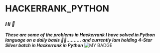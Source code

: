 # HACKERRANK_PYTHON
### *Hi 👋*
***These are some of the problems in Hackerrank I have solved in Python language on a daily basis 👨‍💻..........***
***and currently Iam holding 4-Star Silver batch in Hackerrank in Python***
![MY BADGE](https://media.licdn.com/dms/image/sync/D4D27AQGSXzWvsVzldg/articleshare-shrink_1280_800/0/1678802111216?e=1679407200&v=beta&t=sMsmSR7cvub5-KLz3B-pWxmFL5AzuhHbR4QXUx0Vnv8)
